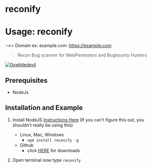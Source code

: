 # reconify

# Usage:  reconify      
  
-->> Domain ex: example.com :https://example.com

<blockquote>
<p>Recon Bug scanner for WebPentesters and Bugbounty Hunters</p>
</blockquote>

<p> <a href="https://twitter.com/0xwhitedevil" rel="nofollow"><img src="https://twitter.com/home" alt="0xwhitedevil" data-canonical-src="https://img.shields.io/twitter/follow/0xwhitedevil?logo=twitter&amp;style=for-the-badge" style="max-width: 100%;"></a> </p>


<h2><a id="user-content-prerequisites" class="anchor" aria-hidden="true" href="#prerequisites"><span aria-hidden="true" class="octicon octicon-link"></span></a>Prerequisites</h2>
<ul>
<li>NodeJs</li>
</ul>
<h2><a id="user-content-installation-and-example" class="anchor" aria-hidden="true" href="#installation-and-example"><span aria-hidden="true" class="octicon octicon-link"></span></a>Installation and Example</h2>
<ol>
<li>
<p>Install NodeJS <a href="https://nodejs.org/en/download/package-manager/" rel="nofollow">Instructions Here</a> (If you can't figure this out, you shouldn't really be using this)</p>
<ul>
<li>Linux, Mac, Windows
<ul>
<li><code>npm install reconify -g</code></li>
</ul>
</li>
<li>Github
<ul>
<li>click <a href="https://github.com/sasi123-sk/reconify.git">HERE</a> for downloads</li>
</ul>
</li>
</ul>
</li>
<li>
<p>Open terminal now type  <code>reconify</code></p>
</li>
